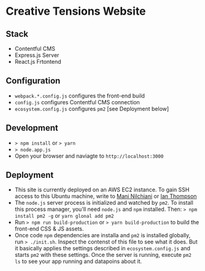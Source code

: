 # Creative Tensions Website

## Stack
- Contentful CMS
- Express.js Server
- React.js Frtontend

## Configuration
- `webpack.*.config.js` configures the front-end build
- `config.js` configures Contentful CMS connection
- `ecosystem.config.js` configures `pm2` [see Deployment below]

## Development
- `> npm install` or `> yarn`
- `> node.app.js`
- Open your browser and naviagte to `http://localhost:3000`

## Deployment
- This site is currently deployed on an AWS EC2 instance. To gain SSH access to this Ubuntu machine, write to [Mani Nilchiani](mnilchiani@ideo.com) or [Ian Thompson](ithompson@ideo.com)
- The `node.js` server process is initialized and watched by `pm2`. To install this process manager, you'll need `node.js` and `npm` installed. Then: `> npm install pm2 -g` or `yarn glonal add pm2`
- Run `> npm run build-production` or `> yarn build-production` to build the front-end CSS & JS assets.
- Once code `npm` dependencies are installa and `pm2` is installed globally, run `> ./init.sh`. Inspect the contenst of this file to see what it does. But it basically applies the settings described in `ecosystem.config.js` and starts `pm2` with these settings. Once the server is running, execute `pm2 ls` to see your app running and datapoins about it.

